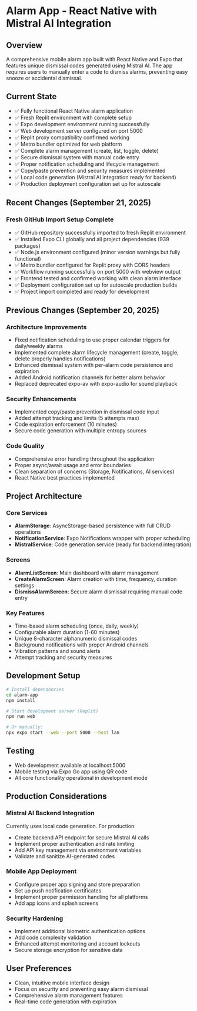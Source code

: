 # Alarm App - React Native with Mistral AI Integration

## Overview
A comprehensive mobile alarm app built with React Native and Expo that features unique dismissal codes generated using Mistral AI. The app requires users to manually enter a code to dismiss alarms, preventing easy snooze or accidental dismissal.

## Current State
- ✅ Fully functional React Native alarm application
- ✅ Fresh Replit environment with complete setup
- ✅ Expo development environment running successfully
- ✅ Web development server configured on port 5000
- ✅ Replit proxy compatibility confirmed working
- ✅ Metro bundler optimized for web platform
- ✅ Complete alarm management (create, list, toggle, delete)
- ✅ Secure dismissal system with manual code entry
- ✅ Proper notification scheduling and lifecycle management
- ✅ Copy/paste prevention and security measures implemented
- ✅ Local code generation (Mistral AI integration ready for backend)
- ✅ Production deployment configuration set up for autoscale

## Recent Changes (September 21, 2025)
### Fresh GitHub Import Setup Complete
- ✅ GitHub repository successfully imported to fresh Replit environment
- ✅ Installed Expo CLI globally and all project dependencies (939 packages)
- ✅ Node.js environment configured (minor version warnings but fully functional)
- ✅ Metro bundler configured for Replit proxy with CORS headers
- ✅ Workflow running successfully on port 5000 with webview output
- ✅ Frontend tested and confirmed working with clean alarm interface
- ✅ Deployment configuration set up for autoscale production builds
- ✅ Project import completed and ready for development

## Previous Changes (September 20, 2025)
### Architecture Improvements
- Fixed notification scheduling to use proper calendar triggers for daily/weekly alarms
- Implemented complete alarm lifecycle management (create, toggle, delete properly handles notifications)
- Enhanced dismissal system with per-alarm code persistence and expiration
- Added Android notification channels for better alarm behavior
- Replaced deprecated expo-av with expo-audio for sound playback

### Security Enhancements
- Implemented copy/paste prevention in dismissal code input
- Added attempt tracking and limits (5 attempts max)
- Code expiration enforcement (10 minutes)
- Secure code generation with multiple entropy sources

### Code Quality
- Comprehensive error handling throughout the application
- Proper async/await usage and error boundaries
- Clean separation of concerns (Storage, Notifications, AI services)
- React Native best practices implemented

## Project Architecture

### Core Services
- **AlarmStorage**: AsyncStorage-based persistence with full CRUD operations
- **NotificationService**: Expo Notifications wrapper with proper scheduling
- **MistralService**: Code generation service (ready for backend integration)

### Screens
- **AlarmListScreen**: Main dashboard with alarm management
- **CreateAlarmScreen**: Alarm creation with time, frequency, duration settings
- **DismissAlarmScreen**: Secure alarm dismissal requiring manual code entry

### Key Features
- Time-based alarm scheduling (once, daily, weekly)
- Configurable alarm duration (1-60 minutes)
- Unique 8-character alphanumeric dismissal codes
- Background notifications with proper Android channels
- Vibration patterns and sound alerts
- Attempt tracking and security measures

## Development Setup
```bash
# Install dependencies
cd alarm-app
npm install

# Start development server (Replit)
npm run web

# Or manually:
npx expo start --web --port 5000 --host lan
```

## Testing
- Web development available at localhost:5000
- Mobile testing via Expo Go app using QR code
- All core functionality operational in development mode

## Production Considerations

### Mistral AI Backend Integration
Currently uses local code generation. For production:
- Create backend API endpoint for secure Mistral AI calls
- Implement proper authentication and rate limiting
- Add API key management via environment variables
- Validate and sanitize AI-generated codes

### Mobile App Deployment
- Configure proper app signing and store preparation
- Set up push notification certificates
- Implement proper permission handling for all platforms
- Add app icons and splash screens

### Security Hardening
- Implement additional biometric authentication options
- Add code complexity validation
- Enhanced attempt monitoring and account lockouts
- Secure storage encryption for sensitive data

## User Preferences
- Clean, intuitive mobile interface design
- Focus on security and preventing easy alarm dismissal
- Comprehensive alarm management features
- Real-time code generation with expiration